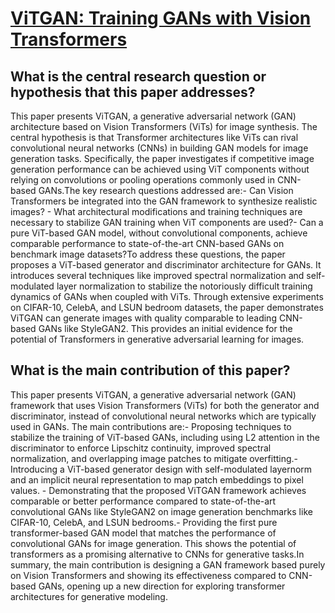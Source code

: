 # [ViTGAN: Training GANs with Vision Transformers](https://arxiv.org/abs/2107.04589v1)

## What is the central research question or hypothesis that this paper addresses?

This paper presents ViTGAN, a generative adversarial network (GAN) architecture based on Vision Transformers (ViTs) for image synthesis. The central hypothesis is that Transformer architectures like ViTs can rival convolutional neural networks (CNNs) in building GAN models for image generation tasks. Specifically, the paper investigates if competitive image generation performance can be achieved using ViT components without relying on convolutions or pooling operations commonly used in CNN-based GANs.The key research questions addressed are:- Can Vision Transformers be integrated into the GAN framework to synthesize realistic images? - What architectural modifications and training techniques are necessary to stabilize GAN training when ViT components are used?- Can a pure ViT-based GAN model, without convolutional components, achieve comparable performance to state-of-the-art CNN-based GANs on benchmark image datasets?To address these questions, the paper proposes a ViT-based generator and discriminator architecture for GANs. It introduces several techniques like improved spectral normalization and self-modulated layer normalization to stabilize the notoriously difficult training dynamics of GANs when coupled with ViTs. Through extensive experiments on CIFAR-10, CelebA, and LSUN bedroom datasets, the paper demonstrates ViTGAN can generate images with quality comparable to leading CNN-based GANs like StyleGAN2. This provides an initial evidence for the potential of Transformers in generative adversarial learning for images.


## What is the main contribution of this paper?

This paper presents ViTGAN, a generative adversarial network (GAN) framework that uses Vision Transformers (ViTs) for both the generator and discriminator, instead of convolutional neural networks which are typically used in GANs. The main contributions are:- Proposing techniques to stabilize the training of ViT-based GANs, including using L2 attention in the discriminator to enforce Lipschitz continuity, improved spectral normalization, and overlapping image patches to mitigate overfitting.- Introducing a ViT-based generator design with self-modulated layernorm and an implicit neural representation to map patch embeddings to pixel values. - Demonstrating that the proposed ViTGAN framework achieves comparable or better performance compared to state-of-the-art convolutional GANs like StyleGAN2 on image generation benchmarks like CIFAR-10, CelebA, and LSUN bedrooms.- Providing the first pure transformer-based GAN model that matches the performance of convolutional GANs for image generation. This shows the potential of transformers as a promising alternative to CNNs for generative tasks.In summary, the main contribution is designing a GAN framework based purely on Vision Transformers and showing its effectiveness compared to CNN-based GANs, opening up a new direction for exploring transformer architectures for generative modeling.
